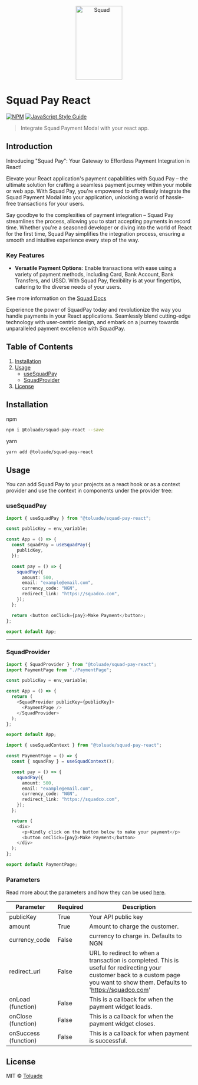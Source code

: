 <p align="center">
    <img title="Squad" height="200" src="https://squadco.com/assets/squadbyhabari.svg" width="50%"/>
</p>

# Squad Pay React

[![NPM](https://img.shields.io/npm/v/@toluade/squad-pay-react.svg)](https://www.npmjs.com/package/@toluade/squad-pay-react) [![JavaScript Style Guide](https://img.shields.io/badge/code_style-standard-brightgreen.svg)](https://standardjs.com)

> Integrate Squad Payment Modal with your react app.

## Introduction

Introducing "Squad Pay": Your Gateway to Effortless Payment Integration in React!

Elevate your React application's payment capabilities with Squad Pay – the ultimate solution for crafting a seamless payment journey within your mobile or web app. With Squad Pay, you're empowered to effortlessly integrate the Squad Payment Modal into your application, unlocking a world of hassle-free transactions for your users.

Say goodbye to the complexities of payment integration – Squad Pay streamlines the process, allowing you to start accepting payments in record time. Whether you're a seasoned developer or diving into the world of React for the first time, Squad Pay simplifies the integration process, ensuring a smooth and intuitive experience every step of the way.

### Key Features

- **Versatile Payment Options**: Enable transactions with ease using a variety of payment methods, including Card, Bank Account, Bank Transfers, and USSD. With Squad Pay, flexibility is at your fingertips, catering to the diverse needs of your users.

See more information on the [Squad Docs](https://squadinc.gitbook.io/squad-api-documentation)

Experience the power of SquadPay today and revolutionize the way you handle payments in your React applications. Seamlessly blend cutting-edge technology with user-centric design, and embark on a journey towards unparalleled payment excellence with SquadPay.

## Table of Contents

1. [Installation](#installation)
2. [Usage](#usage)
   - [useSquadPay](#usesquadpay)
   - [SquadProvider](#squadprovider)
3. [License](#license)

## Installation

npm

```sh npm
npm i @toluade/squad-pay-react --save
```

yarn

```sh yarn
yarn add @toluade/squad-pay-react
```

## Usage

You can add Squad Pay to your projects as a react hook or as a context provider and use the context in components under the provider tree:

### useSquadPay

```ts
import { useSquadPay } from "@toluade/squad-pay-react";

const publicKey = env_variable;

const App = () => {
  const squadPay = useSquadPay({
    publicKey,
  });

  const pay = () => {
    squadPay({
      amount: 500,
      email: "example@email.com",
      currency_code: "NGN",
      redirect_link: "https://squadco.com",
    });
  };

  return <button onClick={pay}>Make Payment</button>;
};

export default App;
```

<hr />

### SquadProvider

```ts
import { SquadProvider } from "@toluade/squad-pay-react";
import PaymentPage from "./PaymentPage";

const publicKey = env_variable;

const App = () => {
  return (
    <SquadProvider publicKey={publicKey}>
      <PaymentPage />
    </SquadProvider>
  );
};

export default App;
```

```ts
import { useSquadContext } from "@toluade/squad-pay-react";

const PaymentPage = () => {
  const { squadPay } = useSquadContext();

  const pay = () => {
    squadPay({
      amount: 500,
      email: "example@email.com",
      currency_code: "NGN",
      redirect_link: "https://squadco.com",
    });
  };

  return (
    <div>
      <p>Kindly click on the button below to make your payment</p>
      <button onClick={pay}>Make Payment</button>
    </div>
  );
};

export default PaymentPage;
```

### Parameters

Read more about the parameters and how they can be used [here](https://squadinc.gitbook.io/squad-api-documentation/payments/accept-payments).

| Parameter            | Required | Description                                                                                                                                                                     |
| -------------------- | -------- | ------------------------------------------------------------------------------------------------------------------------------------------------------------------------------- |
| publicKey            | True     | Your API public key                                                                                                                                                             |
| amount               | True     | Amount to charge the customer.                                                                                                                                                  |
| currency_code        | False    | currency to charge in. Defaults to NGN                                                                                                                                          |
| redirect_url         | False    | URL to redirect to when a transaction is completed. This is useful for redirecting your customer back to a custom page you want to show them. Defaults to 'https://squadco.com' |
| onLoad (function)    | False    | This is a callback for when the payment widget loads.                                                                                                                           |
| onClose (function)   | False    | This is a callback for when the payment widget closes.                                                                                                                          |
| onSuccess (function) | False    | This is a callback for when payment is successful.                                                                                                                              |

## License

MIT © [Toluade](https://github.com/Toluade)
